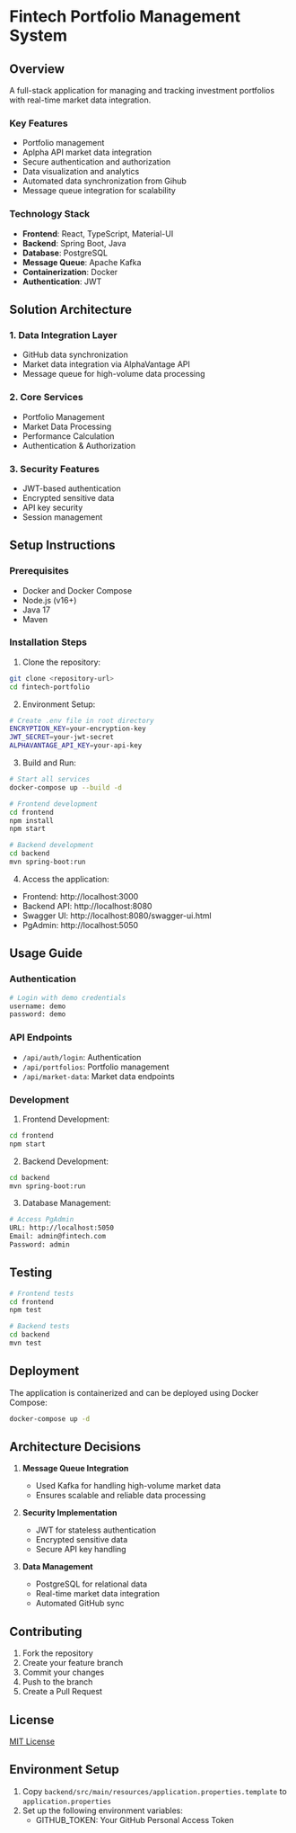 # Fintech Portfolio Management System

## Overview

A full-stack application for managing and tracking investment portfolios with real-time market data integration.

### Key Features

- Portfolio management
- Aplpha API market data integration
- Secure authentication and authorization
- Data visualization and analytics
- Automated data synchronization from Gihub
- Message queue integration for scalability

### Technology Stack

- **Frontend**: React, TypeScript, Material-UI
- **Backend**: Spring Boot, Java
- **Database**: PostgreSQL
- **Message Queue**: Apache Kafka
- **Containerization**: Docker
- **Authentication**: JWT

## Solution Architecture

### 1. Data Integration Layer

- GitHub data synchronization
- Market data integration via AlphaVantage API
- Message queue for high-volume data processing

### 2. Core Services

- Portfolio Management
- Market Data Processing
- Performance Calculation
- Authentication & Authorization

### 3. Security Features

- JWT-based authentication
- Encrypted sensitive data
- API key security
- Session management

## Setup Instructions

### Prerequisites

- Docker and Docker Compose
- Node.js (v16+)
- Java 17
- Maven

### Installation Steps

1. Clone the repository:

```bash
git clone <repository-url>
cd fintech-portfolio
```

2. Environment Setup:

```bash
# Create .env file in root directory
ENCRYPTION_KEY=your-encryption-key
JWT_SECRET=your-jwt-secret
ALPHAVANTAGE_API_KEY=your-api-key
```

3. Build and Run:

```bash
# Start all services
docker-compose up --build -d

# Frontend development
cd frontend
npm install
npm start

# Backend development
cd backend
mvn spring-boot:run
```

4. Access the application:

- Frontend: http://localhost:3000
- Backend API: http://localhost:8080
- Swagger UI: http://localhost:8080/swagger-ui.html
- PgAdmin: http://localhost:5050

## Usage Guide

### Authentication

```bash
# Login with demo credentials
username: demo
password: demo
```

### API Endpoints

- `/api/auth/login`: Authentication
- `/api/portfolios`: Portfolio management
- `/api/market-data`: Market data endpoints

### Development

1. Frontend Development:

```bash
cd frontend
npm start
```

2. Backend Development:

```bash
cd backend
mvn spring-boot:run
```

3. Database Management:

```bash
# Access PgAdmin
URL: http://localhost:5050
Email: admin@fintech.com
Password: admin
```

## Testing

```bash
# Frontend tests
cd frontend
npm test

# Backend tests
cd backend
mvn test
```

## Deployment

The application is containerized and can be deployed using Docker Compose:

```bash
docker-compose up -d
```

## Architecture Decisions

1. **Message Queue Integration**

   - Used Kafka for handling high-volume market data
   - Ensures scalable and reliable data processing

2. **Security Implementation**

   - JWT for stateless authentication
   - Encrypted sensitive data
   - Secure API key handling

3. **Data Management**
   - PostgreSQL for relational data
   - Real-time market data integration
   - Automated GitHub sync

## Contributing

1. Fork the repository
2. Create your feature branch
3. Commit your changes
4. Push to the branch
5. Create a Pull Request

## License

[MIT License](LICENSE)

## Environment Setup

1. Copy `backend/src/main/resources/application.properties.template` to `application.properties`
2. Set up the following environment variables:
   - GITHUB_TOKEN: Your GitHub Personal Access Token
